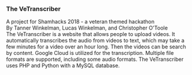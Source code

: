 <h3>The VeTranscriber</h3>

A project for Shamhacks 2018 - a veteran themed hackathon<br>
By Tanner Winkelman, Lucas Winkelman, and Christopher O'Toole<br>
The VeTranscriber is a website that allows people to upload videos.  It automatically transcribes the audio from videos to text, which may take a few minutes for a video over an hour long. Then the videos can be search by content.  Google Cloud is utilized for the transcription.  Multiple file formats are supported,  including some audio formats.  The VeTranscriber uses PHP and Python with a MySQL database.


